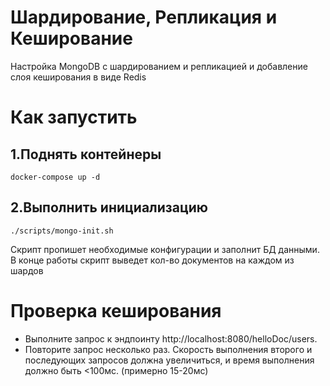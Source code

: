 # Шардирование, Репликация и Кеширование

Настройка MongoDB с шардированием и репликацией и добавление слоя кеширования в виде Redis

# Как запустить

## 1.Поднять контейнеры

```shell
docker-compose up -d 
```

## 2.Выполнить инициализацию

```shell
./scripts/mongo-init.sh
```

Скрипт пропишет необходимые конфигурации и заполнит БД данными. В конце работы скрипт выведет кол-во документов на каждом из шардов


# Проверка кеширования

 - Выполните запрос к эндпоинту http://localhost:8080/helloDoc/users.
 - Повторите запрос несколько раз. Скорость выполнения второго и последующих запросов должна увеличиться, и время выполнения должно быть <100мс. (примерно 15-20мс)